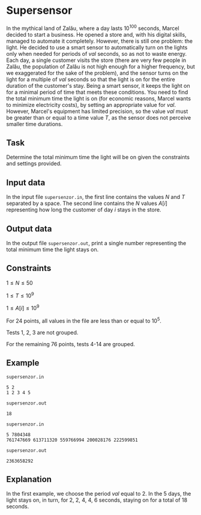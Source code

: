 # Supersensor

In the mythical land of Zalău, where a day lasts $10^{100}$ seconds, Marcel decided to start a business. He opened a store and, with his digital skills, managed to automate it completely. However, there is still one problem: the light. He decided to use a smart sensor to automatically turn on the lights only when needed for periods of $val$ seconds, so as not to waste energy. Each day, a single customer visits the store (there are very few people in Zalău, the population of Zalău is not high enough for a higher frequency, but we exaggerated for the sake of the problem), and the sensor turns on the light for a multiple of $val$ seconds so that the light is on for the entire duration of the customer's stay. Being a smart sensor, it keeps the light on for a minimal period of time that meets these conditions. You need to find the total minimum time the light is on (for economic reasons, Marcel wants to minimize electricity costs), by setting an appropriate value for $val$. However, Marcel's equipment has limited precision, so the value $val$ must be greater than or equal to a time value $T$, as the sensor does not perceive smaller time durations.

## Task

Determine the total minimum time the light will be on given the constraints and settings provided.

## Input data

In the input file `supersenzor.in`, the first line contains the values $N$ and $T$ separated by a space. The second line contains the $N$ values $A[i]$ representing how long the customer of day $i$ stays in the store.

## Output data

In the output file `supersenzor.out`, print a single number representing the total minimum time the light stays on.

## Constraints

$1 \leq N \leq 50$

$1 \leq T \leq 10^9$

$1 \leq A[i] \leq 10^9$

For 24 points, all values in the file are less than or equal to $10^5$.

Tests 1, 2, 3 are not grouped.

For the remaining 76 points, tests 4-14 are grouped.

## Example

`supersenzor.in`
```
5 2
1 2 3 4 5
```
`supersenzor.out`
```
18
```

`supersenzor.in`
```
5 7804348
761747669 613711320 559766994 200028176 222599851
```
`supersenzor.out`
```
2363658292
```

## Explanation

In the first example, we choose the period $val$ equal to $2$. In the $5$ days, the light stays on, in turn, for $2$, $2$, $4$, $4$, $6$ seconds, staying on for a total of $18$ seconds.